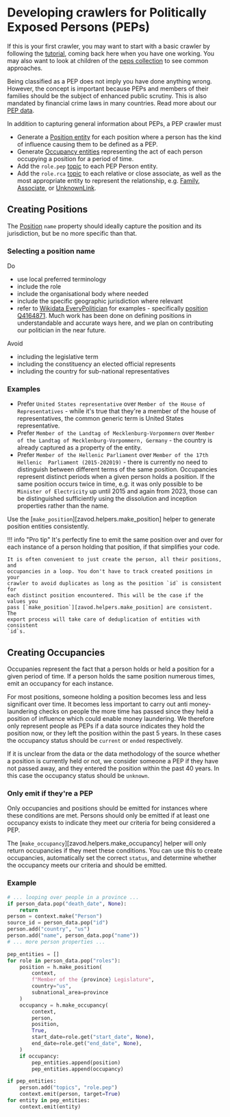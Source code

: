 # Developing crawlers for Politically Exposed Persons (PEPs)

If this is your first crawler, you may want to start with a basic crawler by 
following the [tutorial](tutorial.md), coming back here when you have one working.
You may also want to look at children of the [peps collection](https://github.com/opensanctions/opensanctions/blob/main/datasets/_collections/peps.yml)
to see common approaches.

Being classified as a PEP does not imply you have done anything wrong. However,
the concept is important because PEPs and members of their families should be
the subject of enhanced public scrutiny. This is also mandated by financial
crime laws in many countries. Read more about our [PEP data](https://www.opensanctions.org/pep/).

In addition to capturing general information about PEPs, a PEP crawler must

- Generate a [Position entity](https://www.opensanctions.org/reference/#schema.Position) for each position where a person has the kind of influence causing them to be defined as a PEP.
- Generate [Occupancy entities](https://www.opensanctions.org/reference/#schema.Occupancy) representing the act of each person occupying a position for a period of time.
- Add the `role.pep` [topic](https://www.opensanctions.org/reference/#type.topic) to each PEP Person entity.
- Add the `role.rca` [topic](https://www.opensanctions.org/reference/#type.topic) to each relative or close associate, as well as the most appropriate entity to represent the relationship, e.g. [Family](https://www.opensanctions.org/reference/#schema.Family), [Associate](https://www.opensanctions.org/reference/#schema.Associate), or [UnknownLink](https://www.opensanctions.org/reference/#schema.UnknownLink).

## Creating Positions

The [Position](https://www.opensanctions.org/reference/#schema.Position) `name` property should ideally capture the position and its jurisdiction, but be no more specific than that.

### Selecting a position name

Do

- use local preferred terminology
- include the role
- include the organisational body where needed
- include the specific geographic jurisdiction where relevant
- refer to [Wikidata EveryPolitician](https://www.wikidata.org/wiki/Wikidata:WikiProject_every_politician)
  for examples - specifically [position Q4164871](https://www.wikidata.org/wiki/Q4164871). 
  Much work has been done on defining positions in understandable and accurate
  ways here, and we plan on contributing our politician in the near future. 

Avoid

- including the legislative term
- including the constituency an elected official represents
- including the country for sub-national representatives

### Examples

- Prefer `United States representative` over `Member of the House of Representatives` - 
  while it's true that they're a member of the house of representatives, the 
  common generic term is United States representative.
- Prefer `Member of the Landtag of Mecklenburg-Vorpommern` over `Member of the Landtag of Mecklenburg-Vorpommern, Germany` -
  the country is already captured
  as a property of the entity.
- Prefer `Member of the Hellenic Parliament` over `Member of the 17th Hellenic 
  Parliament (2015-202019)` - there is currently no need to distinguish between 
  different terms of the same position. Occupancies represent distinct periods 
  when a given person holds a position. If the same position occurs twice in time, 
  e.g. it was only possible to be `Minister of Electricity` up until 2015 and 
  again from 2023, those can be distinguished sufficiently using the dissolution 
  and inception properties rather than the name.

Use the [`make_position`][zavod.helpers.make_position] helper to generate position entities consistently. 

!!! info "Pro tip"
    It's perfectly fine to emit the same position over and over for each instance
    of a person holding that position, if that simplifies your code.

    It is often convenient to just create the person, all their positions, and 
    occupancies in a loop. You don't have to track created positions in your 
    crawler to avoid duplicates as long as the position `id` is consistent for
    each distinct position encountered. This will be the case if the values you
    pass [`make_position`][zavod.helpers.make_position] are consistent. The 
    export process will take care of deduplication of entities with consistent
    `id`s.

## Creating Occupancies

Occupanies represent the fact that a person holds or held a position for a given
period of time. If a person holds the same position numerous times, emit an
occupancy for each instance.

For most positions, someone holding a position becomes less and less significant over time.
It becomes less important to carry out anti money-laundering checks on people the
more time has passed since they held a position of influence which could enable
money laundering. We therefore only represent people as PEPs if a data source indicates
they hold the position now, or they left the position within the past 5 years.
In these cases the occupancy status should be `current` or `ended` respectively.

If it is unclear from the data or the data methodology of the source whether
a position is currently held or not, we consider someone a PEP if they have not
passed away, and they entered the position within the past 40 years. In this
case the occupancy status should be `unknown`.

### Only emit if they're a PEP

Only occupancies and positions should be emitted for instances where these
conditions are met. Persons should only be emitted if at least one occupancy
exists to indicate they meet our criteria for being considered a PEP.

The [`make_occupancy`][zavod.helpers.make_occupancy] helper will only return 
occupancies if they meet these conditions. You can use this to create occupancies,
automatically set the correct `status`, and determine whether the occupancy
meets our criteria and should be emitted.

### Example

```python
# ... looping over people in a province ...
if person_data.pop("death_date", None):
    return
person = context.make("Person")
source_id = person_data.pop("id")
person.add("country", "us")
person.add("name", person_data.pop("name"))
# ... more person properties ...

pep_entities = []
for role in person_data.pop("roles"):
    position = h.make_position(
        context,
        f"Member of the {province} Legislature",
        country="us",
        subnational_area=province
    )
    occupancy = h.make_occupancy(
        context,
        person,
        position,
        True,
        start_date=role.get("start_date", None),
        end_date=role.get("end_date", None),
    )
    if occupancy:
        pep_entities.append(position)
        pep_entities.append(occupancy)

if pep_entities:
    person.add("topics", "role.pep")
    context.emit(person, target=True)
for entity in pep_entities:
    context.emit(entity)
```